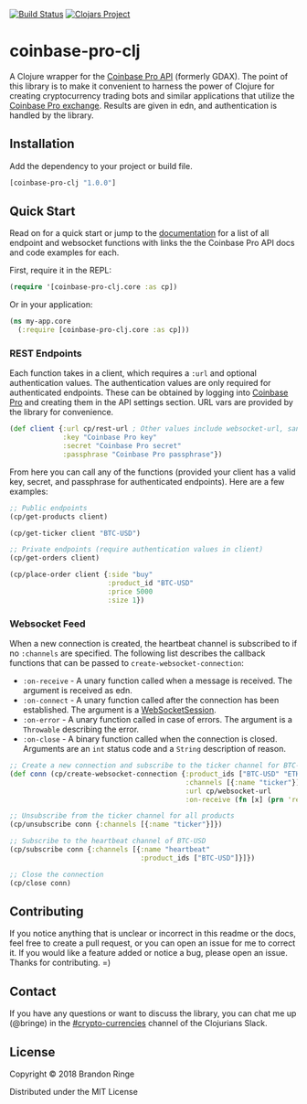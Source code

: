 [![Build Status](https://travis-ci.org/bpringe/coinbase-pro-clj.svg?branch=master)](https://travis-ci.org/bpringe/coinbase-pro-clj)
[![Clojars Project](https://img.shields.io/clojars/v/coinbase-pro-clj.svg)](https://clojars.org/coinbase-pro-clj)

# coinbase-pro-clj

A Clojure wrapper for the [Coinbase Pro API](https://docs.pro.coinbase.com/) (formerly GDAX). The point of this library is to make it convenient to harness the power of Clojure
for creating cryptocurrency trading bots and similar applications that utilize the [Coinbase Pro exchange](https://pro.coinbase.com). Results are given in edn, and authentication is handled by the library.

## Installation

Add the dependency to your project or build file.

```clojure
[coinbase-pro-clj "1.0.0"]
```

## Quick Start

Read on for a quick start or jump to the [documentation](https://bpringe.github.io/coinbase-pro-clj/index.html) for a list of all endpoint and websocket functions with links the the Coinbase Pro API docs and code examples for each.

First, require it in the REPL:

```clojure
(require '[coinbase-pro-clj.core :as cp])
```

Or in your application:

```clojure
(ns my-app.core
  (:require [coinbase-pro-clj.core :as cp]))
```

### REST Endpoints

Each function takes in a client, which requires a `:url` and optional authentication values. The authentication values are only required for authenticated endpoints. These can be obtained by logging into [Coinbase Pro](https://pro.coinbase.com) and creating them in the API settings section. URL vars are provided by the library for convenience.

```clojure
(def client {:url cp/rest-url ; Other values include websocket-url, sandbox-rest-url, and sanbox-websocket-url.
             :key "Coinbase Pro key"
             :secret "Coinbase Pro secret"
             :passphrase "Coinbase Pro passphrase"})
```

From here you can call any of the functions (provided your client has a valid key, secret, and passphrase for authenticated endpoints). Here are a few examples:

```clojure
;; Public endpoints
(cp/get-products client)

(cp/get-ticker client "BTC-USD")

;; Private endpoints (require authentication values in client)
(cp/get-orders client)

(cp/place-order client {:side "buy"
                        :product_id "BTC-USD"
                        :price 5000
                        :size 1})
```

### Websocket Feed

When a new connection is created, the heartbeat channel is subscribed to if no `:channels` are specified. The following list describes the callback functions that can be passed to `create-websocket-connection`:

- `:on-receive` - A unary function called when a message is received. The argument is received as edn.
- `:on-connect` - A unary function called after the connection has been established. The argument is a [WebSocketSession](https://www.eclipse.org/jetty/javadoc/9.4.8.v20171121/org/eclipse/jetty/websocket/common/WebSocketSession.html).
- `:on-error` - A unary function called in case of errors. The argument is a `Throwable` describing the error.
- `:on-close` - A binary function called when the connection is closed. Arguments are an `int` status code and a `String` description of reason.

```clojure
;; Create a new connection and subscribe to the ticker channel for BTC-USD
(def conn (cp/create-websocket-connection {:product_ids ["BTC-USD" "ETH-USD"]
                                           :channels [{:name "ticker"}]
                                           :url cp/websocket-url
                                           :on-receive (fn [x] (prn 'received x))}))

;; Unsubscribe from the ticker channel for all products
(cp/unsubscribe conn {:channels [{:name "ticker"}]})

;; Subscribe to the heartbeat channel of BTC-USD
(cp/subscribe conn {:channels [{:name "heartbeat"
                                :product_ids ["BTC-USD"]}]})

;; Close the connection
(cp/close conn)
```

## Contributing

If you notice anything that is unclear or incorrect in this readme or the docs, feel free to create a pull request, or you can open an issue for me to correct it. If you would like a feature added or notice a bug, please open an issue. Thanks for contributing. =)

## Contact

If you have any questions or want to discuss the library, you can chat me up (@bringe) in the [#crypto-currencies](https://clojurians.slack.com/messages/C7N5B9LLT) channel of the Clojurians Slack.

## License

Copyright © 2018 Brandon Ringe

Distributed under the MIT License
